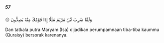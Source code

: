 ##### 57

<span class="ayah">۞ وَلَمَّا ضُرِبَ ٱبْنُ مَرْيَمَ مَثَلًا إِذَا قَوْمُكَ مِنْهُ يَصِدُّونَ</span>

<span class="ayah_translation">Dan tatkala putra Maryam (Isa) dijadikan perumpamnaan tiba-tiba kaummu (Quraisy) bersorak karenanya.</span>
